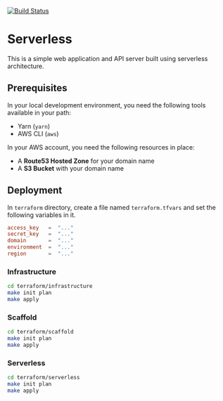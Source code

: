 [![Build Status][circleci-image]][circleci-url]

# Serverless
This is a simple web application and API server built using serverless architecture.

## Prerequisites
In your local development environment, you need the following tools available in your path:

  * Yarn (`yarn`)
  * AWS CLI (`aws`)

In your AWS account, you need the following resources in place:

  * A **Route53 Hosted Zone** for your domain name
  * A **S3 Bucket** with your domain name

## Deployment
In `terraform` directory, create a file named `terraform.tfvars` and set the following variables in it.

```toml
access_key   =  "..."
secret_key   =  "..."
domain       =  "..."
environment  =  "..."
region       =  "..."
```

### Infrastructure

```bash
cd terraform/infrastructure
make init plan
make apply
```

### Scaffold

```bash
cd terraform/scaffold
make init plan
make apply
```

### Serverless

```bash
cd terraform/serverless
make init plan
make apply
```


[circleci-url]: https://circleci.com/gh/moorara/serverless-demo/tree/master
[circleci-image]: https://circleci.com/gh/moorara/serverless-demo/tree/master.svg?style=shield
